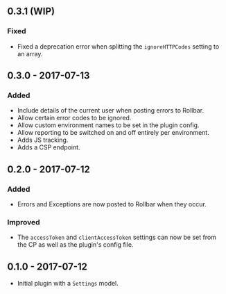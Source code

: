 ## 0.3.1 (WIP)

### Fixed

* Fixed a deprecation error when splitting the `ignoreHTTPCodes` setting to an array.

## 0.3.0 - 2017-07-13

### Added

* Include details of the current user when posting errors to Rollbar.
* Allow certain error codes to be ignored.
* Allow custom environment names to be set in the plugin config.
* Allow reporting to be switched on and off entirely per environment.
* Adds JS tracking.
* Adds a CSP endpoint.

## 0.2.0 - 2017-07-12

### Added

* Errors and Exceptions are now posted to Rollbar when they occur.

### Improved

* The `accessToken` and `clientAccessToken` settings can now be set from the CP as well as the plugin's config file.

## 0.1.0 - 2017-07-12

* Initial plugin with a `Settings` model.